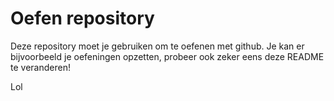 # Oefen repository
Deze repository moet je gebruiken om te oefenen met github. Je kan er bijvoorbeeld je oefeningen opzetten, probeer ook zeker eens deze README te veranderen! 

Lol